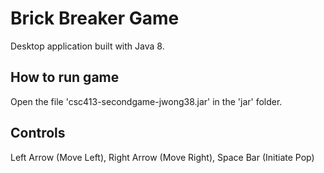 # Brick Breaker Game

Desktop application built with Java 8.

## How to run game

Open the file 'csc413-secondgame-jwong38.jar' in the 'jar' folder.

## Controls

Left Arrow (Move Left), Right Arrow (Move Right), Space Bar (Initiate Pop)